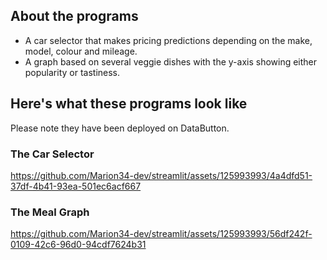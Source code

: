 ## About the programs

* A car selector that makes pricing predictions depending on the make, model, colour and mileage.
* A graph based on several veggie dishes with the y-axis showing either popularity or tastiness.

## Here's what these programs look like

Please note they have been deployed on DataButton.

### The Car Selector
https://github.com/Marion34-dev/streamlit/assets/125993993/4a4dfd51-37df-4b41-93ea-501ec6acf667

### The Meal Graph
https://github.com/Marion34-dev/streamlit/assets/125993993/56df242f-0109-42c6-96d0-94cdf7624b31
